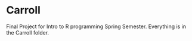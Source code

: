 # Carroll
Final Project for Intro to R programming Spring Semester.
Everything is in the Carroll folder.
